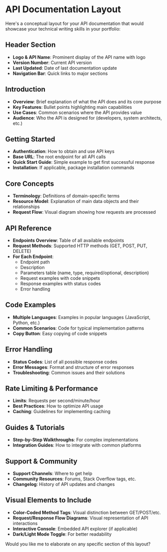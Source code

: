 # API Documentation Layout

Here's a conceptual layout for your API documentation that would showcase your technical writing skills in your portfolio:

## Header Section
- **Logo & API Name**: Prominent display of the API name with logo
- **Version Number**: Current API version
- **Last Updated**: Date of last documentation update
- **Navigation Bar**: Quick links to major sections

## Introduction
- **Overview**: Brief explanation of what the API does and its core purpose
- **Key Features**: Bullet points highlighting main capabilities
- **Use Cases**: Common scenarios where the API provides value
- **Audience**: Who the API is designed for (developers, system architects, etc.)

## Getting Started
- **Authentication**: How to obtain and use API keys
- **Base URL**: The root endpoint for all API calls
- **Quick Start Guide**: Simple example to get first successful response
- **Installation**: If applicable, package installation commands

## Core Concepts
- **Terminology**: Definitions of domain-specific terms
- **Resource Model**: Explanation of main data objects and their relationships
- **Request Flow**: Visual diagram showing how requests are processed

## API Reference
- **Endpoints Overview**: Table of all available endpoints
- **Request Methods**: Supported HTTP methods (GET, POST, PUT, DELETE)
- **For Each Endpoint**:
  - Endpoint path
  - Description
  - Parameters table (name, type, required/optional, description)
  - Request examples with code snippets
  - Response examples with status codes
  - Error handling

## Code Examples
- **Multiple Languages**: Examples in popular languages (JavaScript, Python, etc.)
- **Common Scenarios**: Code for typical implementation patterns
- **Copy Button**: Easy copying of code snippets

## Error Handling
- **Status Codes**: List of all possible response codes
- **Error Messages**: Format and structure of error responses
- **Troubleshooting**: Common issues and their solutions

## Rate Limiting & Performance
- **Limits**: Requests per second/minute/hour
- **Best Practices**: How to optimize API usage
- **Caching**: Guidelines for implementing caching

## Guides & Tutorials
- **Step-by-Step Walkthroughs**: For complex implementations
- **Integration Guides**: How to integrate with common platforms

## Support & Community
- **Support Channels**: Where to get help
- **Community Resources**: Forums, Stack Overflow tags, etc.
- **Changelog**: History of API updates and changes

## Visual Elements to Include
- **Color-Coded Method Tags**: Visual distinction between GET/POST/etc.
- **Request/Response Flow Diagrams**: Visual representation of API interactions
- **Interactive Console**: Embedded API explorer (if applicable)
- **Dark/Light Mode Toggle**: For better readability

Would you like me to elaborate on any specific section of this layout?